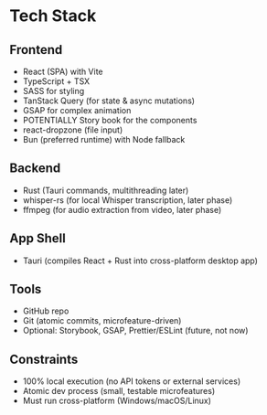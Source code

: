 # Tech Stack

## Frontend
- React (SPA) with Vite
- TypeScript + TSX
- SASS for styling
- TanStack Query (for state & async mutations)
- GSAP for complex animation
- POTENTIALLY Story book for the components
- react-dropzone (file input)
- Bun (preferred runtime) with Node fallback

## Backend
- Rust (Tauri commands, multithreading later)
- whisper-rs (for local Whisper transcription, later phase)
- ffmpeg (for audio extraction from video, later phase)

## App Shell
- Tauri (compiles React + Rust into cross-platform desktop app)

## Tools
- GitHub repo
- Git (atomic commits, microfeature-driven)
- Optional: Storybook, GSAP, Prettier/ESLint (future, not now)

## Constraints
- 100% local execution (no API tokens or external services)
- Atomic dev process (small, testable microfeatures)
- Must run cross-platform (Windows/macOS/Linux)
